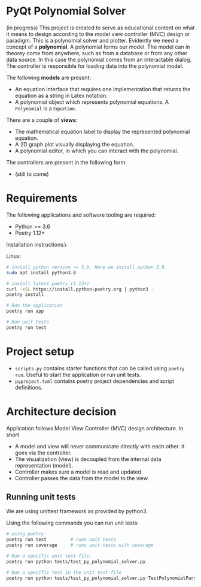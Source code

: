 # PyQt Polynomial Solver

(in progress)
This project is created to serve as educational content on what it means to design according to the model view controller (MVC) design or paradigm.
This is a polynomial solver and plotter. Evidently we need a concept of a **polynomial**. A polynomial forms our model.
The model can in theorey come from anywhere, such as from a database or from any other data source. In this case the polynomial comes from an interactable dialog. The controller
is responsible for loading data into the polynomial model.

The following **models** are present:
* An equation interface that requires one implementation that returns the equation as a string in Latex notation.
* A polynomial object which represents polynomial equations. A `Polynomial` is a `Equation`.

There are a couple of **views**:
* The mathematical equation label to display the represented polynomial equation.
* A 2D graph plot visually displaying the equation.
* A polynomial editor, in which you can interact with the polynomial.

The controllers are present in the following form:
* (still to come)

# Requirements

The following applications and software tooling are required:
* Python >= 3.6
* Poetry 1.12+

Installation instructions:\

Linux:

```sh
# install python version >= 3.6. Here we install python 3.8.
sudo apt install python3.8

# install latest poetry (1.12+)
curl -sSL https://install.python-poetry.org | python3 -
poetry install

# Run the application
poetry run app

# Run unit tests
poetry run test
```

# Project setup

* `scripts.py` contains starter functions that can be called using `poetry run`. Useful to start the application or run unit tests.
* `pyproject.toml` contains poetry project dependencies and script definitions.

# Architecture decision

Application follows Model View Controller (MVC) design architecture.
In short
 
 * A model and view will never communicate directly with each other. It goes via the controller.
 * The visualization (view) is decoupled from the internal data representation (model).
 * Controller makes sure a model is read and updated.
 * Controller passes the data from the model to the view.

## Running unit tests

We are using unittest framework as provided by python3.

Using the following commands you can run unit tests:

```sh
# using poetry
poetry run test         # runs unit tests
poetry run coverage     # runs unit tests with coverage

# Run a specific unit test file.
poetry run python tests/test_py_polynomial_solver.py

# Run a specific test in the unit test file
poetry run python tests/test_py_polynomial_solver.py TestPolynomialParser.test_quadratic
```

